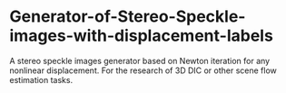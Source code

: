 # Generator-of-Stereo-Speckle-images-with-displacement-labels
A stereo speckle images generator based on Newton iteration for any nonlinear displacement. For the research of 3D DIC or other scene flow estimation tasks.

